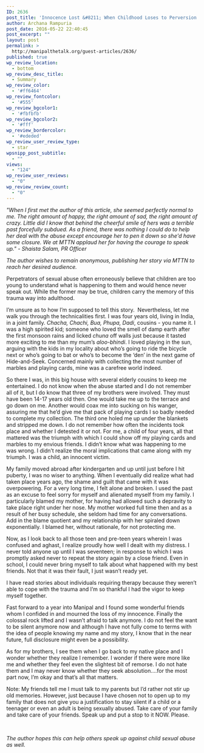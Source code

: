 ```yaml
---
ID: 2636
post_title: 'Innocence Lost &#8211; When Childhood Loses to Perversion'
author: Archana Rampuria
post_date: 2016-05-22 22:40:45
post_excerpt: ""
layout: post
permalink: >
  http://manipalthetalk.org/guest-articles/2636/
published: true
wp_review_location:
  - bottom
wp_review_desc_title:
  - Summary
wp_review_color:
  - '#ff6464'
wp_review_fontcolor:
  - '#555'
wp_review_bgcolor1:
  - '#fbfbfb'
wp_review_bgcolor2:
  - '#fff'
wp_review_bordercolor:
  - '#ededed'
wp_review_user_review_type:
  - star
wpsnipp_post_subtitle:
  - ""
views:
  - "124"
wp_review_user_reviews:
  - "0"
wp_review_review_count:
  - "0"
---
```

<em>"When I first met the author of this article, she seemed perfectly normal to me. The right amount of happy, the right amount of sad, the right amount of crazy. Little did I know that behind the cheerful smile of hers was a terrible past forcefully subdued. As a friend, there was nothing I could do to help her deal with the abuse except encourage her to pen it down so she'd have some closure. We at MTTN applaud her for having the courage to speak up." - Shaista Salam, PR Officer</em>

<em>The author wishes to remain anonymous, publishing her story via MTTN to reach her desired audience. </em>

Perpetrators of sexual abuse often erroneously believe that children are too young to understand what is happening to them and would hence never speak out. While the former may be true, children carry the memory of this trauma way into adulthood.

I’m unsure as to how I’m supposed to tell this story.  Nevertheless, let me walk you through the technicalities first. I was four years old, living in India, in a joint family. <em>Chacha, Chachi, Bua, Phupa, Dadi</em>, cousins - you name it. I was a high spirited kid; someone who loved the smell of damp earth after the first monsoon rains and licked <em>chuna</em> off walls just because it tasted more exciting to me than my mum’s <em>aloo-bhindi</em>. I loved playing in the sun, arguing with the kids in my locality about who’s going to ride the bicycle next or who’s going to bat or who’s to become the ‘den’ in the next game of Hide-and-Seek. Concerned mainly with collecting the most number of marbles and playing cards, mine was a carefree world indeed.

So there I was, in this big house with several elderly cousins to keep me entertained. I do not know when the abuse started and I do not remember all of it, but I do know that three of my brothers were involved. They must have been 14-17 years old then. One would take me up to the terrace and go down on me. Another would coax me into sucking on his wanger, assuring me that he’d give me that pack of playing cards I so badly needed to complete my collection. The third one holed me up under the blankets and stripped me down. I do not remember how often the incidents took place and whether I detested it or not. For me, a child of four years, all that mattered was the triumph with which I could show off my playing cards and marbles to my envious friends. I didn’t know what was happening to me was wrong. I didn’t realize the moral implications that came along with my triumph. I was a child, an innocent victim.

My family moved abroad after kindergarten and up until just before I hit puberty, I was no wiser to anything. When I eventually did realize what had taken place years ago, the shame and guilt that came with it was overpowering. For a very long time, I felt alone and broken. I used the past as an excuse to feel sorry for myself and alienated myself from my family. I particularly blamed my mother, for having had allowed such a depravity to take place right under her nose. My mother worked full time then and as a result of her busy schedule, she seldom had time for any conversations. Add in the blame quotient and my relationship with her spiraled down exponentially. I blamed her, without rationale, for not protecting me.

Now, as I look back to all those teen and pre-teen years wherein I was confused and aghast, I realize proudly how well I dealt with my distress. I never told anyone up until I was seventeen; in response to which I was promptly asked never to repeat the story again by a close friend. Even in school, I could never bring myself to talk about what happened with my best friends. Not that it was their fault, I just wasn’t ready yet.

I have read stories about individuals requiring therapy because they weren’t able to cope with the trauma and I’m so thankful I had the vigor to keep myself together.

Fast forward to a year into Manipal and I found some wonderful friends whom I confided in and mourned the loss of my innocence. Finally the colossal rock lifted and I wasn’t afraid to talk anymore. I do not feel the want to be silent anymore now and although I have not fully come to terms with the idea of people knowing my name and my story, I know that in the near future, full disclosure might even be a possibility.

As for my brothers, I see them when I go back to my native place and I wonder whether they realize I remember. I wonder if there were more like me and whether they feel even the slightest bit of remorse. I do not hate them and I may never know whether they seek absolution….for the most part now, I’m okay and that’s all that matters.

Note: My friends tell me I must talk to my parents but I’d rather not stir up old memories. However, just because I have chosen not to open up to my family that does not give you a justification to stay silent if a child or a teenager or even an adult is being sexually abused. Take care of your family and take care of your friends. Speak up and put a stop to it NOW. Please.

&nbsp;

<em>The author hopes this can help others speak up against child sexual abuse as well. </em>